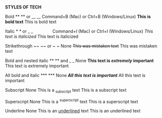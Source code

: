 **STYLES OF TECH**

Bold	** ** or __ __	Command+B (Mac) or Ctrl+B (Windows/Linux)	**This is bold text**	This is bold text

Italic	* * or _ _     	Command+I (Mac) or Ctrl+I (Windows/Linux)	_This text is italicized_	This text is italicized

Strikethrough	~~ ~~ or ~ ~	None	~~This was mistaken text~~	This was mistaken text

Bold and nested italic	** ** and _ _	None	**This text is _extremely_ important**	This text is extremely important

All bold and italic	*** ***	None	***All this text is important***	All this text is important

Subscript	<sub> </sub>	None	This is a <sub>subscript</sub> text	This is a subscript text

Superscript	<sup> </sup>	None	This is a <sup>superscript</sup> text	This is a superscript text

Underline	<ins> </ins>	None	This is an <ins>underlined</ins> text	This is an underlined text

